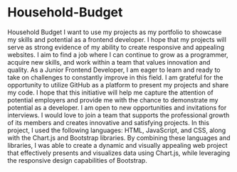 # Household-Budget
Household Budget
I want to use my projects as my portfolio to showcase my skills and potential as a frontend developer. I hope that my projects will serve as strong evidence of my ability to create responsive and appealing websites.
I aim to find a job where I can continue to grow as a programmer, acquire new skills, and work within a team that values innovation and quality. As a Junior Frontend Developer, I am eager to learn and ready to take on challenges to constantly improve in this field.
I am grateful for the opportunity to utilize GitHub as a platform to present my projects and share my code. I hope that this initiative will help me capture the attention of potential employers and provide me with the chance to demonstrate my potential as a developer.
I am open to new opportunities and invitations for interviews. I would love to join a team that supports the professional growth of its members and creates innovative and satisfying projects.
In this project, I used the following languages: HTML, JavaScript, and CSS, along with the Chart.js and Bootstrap libraries. By combining these languages and libraries, I was able to create a dynamic and visually appealing web project that effectively presents and visualizes data using Chart.js, while leveraging the responsive design capabilities of Bootstrap.
